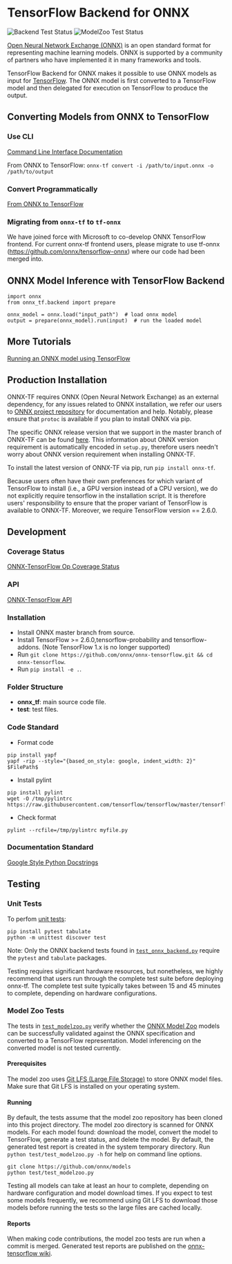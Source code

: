 # TensorFlow Backend for ONNX
![Backend Test Status](https://github.com/onnx/onnx-tensorflow/workflows/Backend%20test/badge.svg)
![ModelZoo Test Status](https://github.com/onnx/onnx-tensorflow/workflows/ModelZoo%20test/badge.svg)

[Open Neural Network Exchange (ONNX)](https://onnx.ai) is an open standard format for representing machine learning models. ONNX is supported by a community of partners who have implemented it in many frameworks and tools.

TensorFlow Backend for ONNX makes it possible to use ONNX models as input for [TensorFlow](https://www.tensorflow.org). The ONNX model is first converted to a TensorFlow model and then delegated for execution on TensorFlow to produce the output.

## Converting Models from ONNX to TensorFlow

### Use CLI

[Command Line Interface Documentation](https://github.com/onnx/onnx-tensorflow/blob/master/doc/CLI.md)

From ONNX to TensorFlow: `onnx-tf convert -i /path/to/input.onnx -o /path/to/output`

### Convert Programmatically

[From ONNX to TensorFlow](https://github.com/onnx/onnx-tensorflow/blob/master/example/onnx_to_tf.py)

### Migrating from `onnx-tf` to `tf-onnx`
We have joined force with Microsoft to co-develop ONNX TensorFlow frontend.
For current onnx-tf frontend users, please migrate to use tf-onnx (https://github.com/onnx/tensorflow-onnx) where our code had been merged into.

## ONNX Model Inference with TensorFlow Backend
```
import onnx
from onnx_tf.backend import prepare

onnx_model = onnx.load("input_path")  # load onnx model
output = prepare(onnx_model).run(input)  # run the loaded model
```

## More Tutorials
[Running an ONNX model using TensorFlow](https://github.com/onnx/tutorials/blob/master/tutorials/OnnxTensorflowImport.ipynb)

## Production Installation
ONNX-TF requires ONNX (Open Neural Network Exchange) as an external dependency, for any issues related to ONNX installation, we refer our users to [ONNX project repository](https://github.com/onnx/onnx) for documentation and help. Notably, please ensure that `protoc` is available if you plan to install ONNX via pip.

The specific ONNX release version that we support in the master branch of ONNX-TF can be found [here](https://github.com/onnx/onnx-tensorflow/blob/master/ONNX_VERSION_NUMBER). This information about ONNX version requirement is automatically encoded in `setup.py`, therefore users needn't worry about ONNX version requirement when installing ONNX-TF.

To install the latest version of ONNX-TF via pip, run `pip install onnx-tf`.

Because users often have their own preferences for which variant of TensorFlow to install (i.e., a GPU version instead of a CPU version), we do not explicitly require tensorflow in the installation script. It is therefore users' responsibility to ensure that the proper variant of TensorFlow is available to ONNX-TF. Moreover, we require TensorFlow version == 2.6.0.

## Development

### Coverage Status
[ONNX-TensorFlow Op Coverage Status](https://github.com/onnx/onnx-tensorflow/blob/master/doc/support_status.md)

### API
[ONNX-TensorFlow API](https://github.com/onnx/onnx-tensorflow/blob/master/doc/API.md)

### Installation
- Install ONNX master branch from source.
- Install TensorFlow >= 2.6.0,tensorflow-probability and tensorflow-addons. (Note TensorFlow 1.x is no longer supported)
- Run `git clone https://github.com/onnx/onnx-tensorflow.git && cd onnx-tensorflow`.
- Run `pip install -e .`.

### Folder Structure
- __onnx_tf__: main source code file.
- __test__: test files.

### Code Standard
- Format code
```
pip install yapf
yapf -rip --style="{based_on_style: google, indent_width: 2}" $FilePath$
```
- Install pylint
```
pip install pylint
wget -O /tmp/pylintrc https://raw.githubusercontent.com/tensorflow/tensorflow/master/tensorflow/tools/ci_build/pylintrc
```
- Check format
```
pylint --rcfile=/tmp/pylintrc myfile.py
```

### Documentation Standard
[Google Style Python Docstrings](http://sphinxcontrib-napoleon.readthedocs.io/en/latest/example_google.html)

## Testing

### Unit Tests

To perfom [unit tests](https://docs.python.org/3/library/unittest.html):

```
pip install pytest tabulate
python -m unittest discover test
```

Note: Only the ONNX backend tests found in [`test_onnx_backend.py`](https://github.com/onnx/onnx-tensorflow/blob/master/test/backend/test_onnx_backend.py) require the `pytest` and `tabulate` packages.

Testing requires significant hardware resources, but nonetheless, we highly recommend that users run through the complete test suite before deploying onnx-tf. The complete test suite typically takes between 15 and 45 minutes to complete, depending on hardware configurations.

### Model Zoo Tests

The tests in [`test_modelzoo.py`](https://github.com/onnx/onnx-tensorflow/blob/master/test/test_modelzoo.py) verify whether the [ONNX Model Zoo](https://github.com/onnx/models) models can be successfully validated against the ONNX specification and converted to a TensorFlow representation. Model inferencing on the converted model is not tested currently.

#### Prerequisites

The model zoo uses [Git LFS (Large File Storage)](https://git-lfs.github.com/) to store ONNX model files. Make sure that Git LFS is installed on your operating system.

#### Running

By default, the tests assume that the model zoo repository has been cloned into this project directory. The model zoo directory is scanned for ONNX models. For each model found: download the model, convert the model to TensorFlow, generate a test status, and delete the model. By default, the generated test report is created in the system temporary directory. Run `python test/test_modelzoo.py -h` for help on command line options.

```
git clone https://github.com/onnx/models
python test/test_modelzoo.py
```

Testing all models can take at least an hour to complete, depending on hardware configuration and model download times. If you expect to test some models frequently, we recommend using Git LFS to download those models before running the tests so the large files are cached locally.

#### Reports

When making code contributions, the model zoo tests are run when a commit is merged. Generated test reports are published on the [onnx-tensorflow wiki](https://github.com/onnx/onnx-tensorflow/wiki/ModelZoo-Status-(branch=master)).
